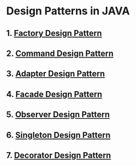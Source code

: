 # Design Patterns in JAVA
## 1. [Factory Design Pattern](https://github.com/ClarkBelen/factoryPattern)
## 2. [Command Design Pattern](https://github.com/ClarkBelen/commandPattern)
## 3. [Adapter Design Pattern](https://github.com/ClarkBelen/adapterPattern)
## 4. [Facade Design Pattern](https://github.com/ClarkBelen/facadePattern)
## 5. [Observer Design Pattern](https://github.com/ClarkBelen/observerPattern)
## 6. [Singleton Design Pattern](https://github.com/ClarkBelen/singletonPattern)
## 7. [Decorator Design Pattern](https://github.com/ClarkBelen/decoratorPattern)
